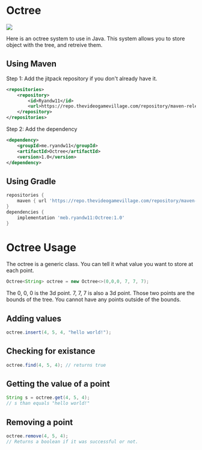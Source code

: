 # Octree
[![](https://jitpack.io/v/ryandw11/Octree.svg)](https://jitpack.io/#ryandw11/Octree)

Here is an octree system to use in Java. This system allows you to store object with the tree, and retreive them.

## Using Maven
Step 1: Add the jitpack repository if you don't already have it.
```xml
<repositories>
    <repository>
        <id>Ryandw11</id>
        <url>https://repo.thevideogamevillage.com/repository/maven-releases/</url>
    </repository>
</repositories>
```
Step 2: Add the dependency
```xml
<dependency>
    <groupId>me.ryandw11</groupId>
    <artifactId>Octree</artifactId>
    <version>1.0</version>
</dependency>
```

## Using Gradle
```gradle
repositories {
    maven { url 'https://repo.thevideogamevillage.com/repository/maven-releases/' }
}
dependencies {
    implementation 'meb.ryandw11:Octree:1.0'
}
```

# Octree Usage
The octree is a generic class. You can tell it what value you want to store at each point.
```java
Octree<String> octree = new Octree<>(0,0,0, 7, 7, 7);
```
The 0, 0, 0  is the 3d point. 7, 7, 7 is also a 3d point. Those two points are the bounds of the tree. You cannot have any points outside of the bounds.  

## Adding values
```java
octree.insert(4, 5, 4, "hello world!");
```

## Checking for existance
```java
octree.find(4, 5, 4); // returns true
```

## Getting the value of a point
```java
String s = octree.get(4, 5, 4);
// s than equals "hello world!"
```

## Removing a point
```java
octree.remove(4, 5, 4);
// Returns a boolean if it was successful or not.
```
